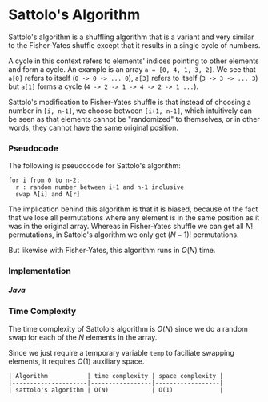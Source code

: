 # Sattolo's Algorithm

Sattolo's algorithm is a shuffling algorithm that is a variant and very similar to the Fisher-Yates 
shuffle except that it results in a single cycle of numbers. 

A cycle in this context refers to elements' indices pointing to other elements and form a cycle. An 
example is an array `a = [0, 4, 1, 3, 2]`. We see that `a[0]` refers to itself (`0 -> 0 -> ... 0`), 
`a[3]` refers to itself (`3 -> 3 -> ... 3`) but `a[1]` forms a cycle 
(`4 -> 2 -> 1 -> 4 -> 2 -> 1 ...`).

Sattolo's modification to Fisher-Yates shuffle is that instead of choosing a number in `[i, n-1]`, 
we choose between `[i+1, n-1]`, which intuitively can be seen as that elements cannot be 
"randomized" to themselves, or in other words, they cannot have the same original position.

### Pseudocode

The following is pseudocode for Sattolo's algorithm:

```
for i from 0 to n-2:
  r : random number between i+1 and n-1 inclusive
  swap A[i] and A[r]
```

The implication behind this algorithm is that it is biased, because of the fact that we lose all 
permutations where any element is in the same position as it was in the original array. Whereas in 
Fisher-Yates shuffle we can get all $N!$ permutations, in Sattolo's algorithm we only get $(N-1)!$ 
permutations.

But likewise with Fisher-Yates, this algorithm runs in $O(N)$ time.

### Implementation

##### Java

<script src="https://gist.github.com/eliucs/d02dd15602eb28f9707bc61e079452c1.js"></script>

### Time Complexity

The time complexity of Sattolo's algorithm is $O(N)$ since we do a random swap for each of the $N$ 
elements in the array.

Since we just require a temporary variable `temp` to faciliate swapping elements, it requires $O(1)$ 
auxiliary space.

```
| Algorithm           | time complexity | space complexity |
|---------------------|-----------------|------------------|
| sattolo's algorithm | O(N)            | O(1)             |
```